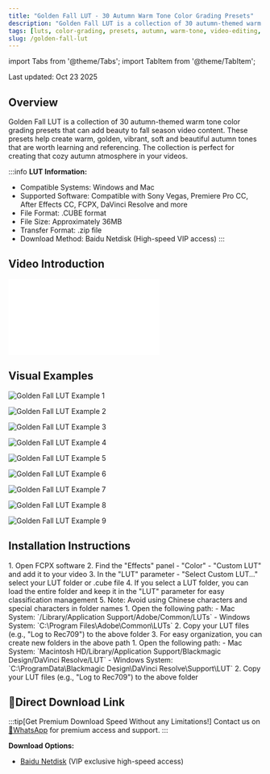 ```yaml
---
title: "Golden Fall LUT - 30 Autumn Warm Tone Color Grading Presets"
description: "Golden Fall LUT is a collection of 30 autumn-themed warm tone color grading presets perfect for enhancing fall season video content with warm, golden, vibrant and soft autumn colors."
tags: [luts, color-grading, presets, autumn, warm-tone, video-editing, davinci-resolve, premiere-pro, after-effects]
slug: /golden-fall-lut
---
```


import Tabs from '@theme/Tabs';
import TabItem from '@theme/TabItem';

Last updated: Oct 23 2025

## Overview

Golden Fall LUT is a collection of 30 autumn-themed warm tone color grading presets that can add beauty to fall season video content. These presets help create warm, golden, vibrant, soft and beautiful autumn tones that are worth learning and referencing. The collection is perfect for creating that cozy autumn atmosphere in your videos.

:::info
**LUT Information:**
- Compatible Systems: Windows and Mac
- Supported Software: Compatible with Sony Vegas, Premiere Pro CC, After Effects CC, FCPX, DaVinci Resolve and more
- File Format: .CUBE format
- File Size: Approximately 36MB
- Transfer Format: .zip file
- Download Method: Baidu Netdisk (High-speed VIP access)
:::

## Video Introduction

<iframe src="//player.bilibili.com/player.html?bvid=BV1nHWszUEv1&page=1" scrolling="no" border="0" frameborder="no" framespacing="0" allowfullscreen="true"></iframe>

## Visual Examples

![Golden Fall LUT Example 1](https://www.vfx123.com/wp-content/uploads/2025/10/1760770671-cbbd38e3de5c893.webp)

![Golden Fall LUT Example 2](https://www.vfx123.com/wp-content/uploads/2025/10/1760770679-129fbade5a7387d.webp)

![Golden Fall LUT Example 3](https://www.vfx123.com/wp-content/uploads/2025/10/1760770694-a75c60259b14306.webp)

![Golden Fall LUT Example 4](https://www.vfx123.com/wp-content/uploads/2025/10/1760770699-94d03047a9670a1.webp)

![Golden Fall LUT Example 5](https://www.vfx123.com/wp-content/uploads/2025/10/1760770705-925184a8c99080f.webp)

![Golden Fall LUT Example 6](https://www.vfx123.com/wp-content/uploads/2025/10/1760770711-d49bb4d30544dba.webp)

![Golden Fall LUT Example 7](https://www.vfx123.com/wp-content/uploads/2025/10/1760770716-9bb5dc4072b8a8f.webp)

![Golden Fall LUT Example 8](https://www.vfx123.com/wp-content/uploads/2025/10/1760770722-c03d599b5dece77.webp)

![Golden Fall LUT Example 9](https://www.vfx123.com/wp-content/uploads/2025/10/1760770728-7905d1acb9a95b5.webp)

## Installation Instructions

<Tabs>
<TabItem value="fcpx" label="Final Cut Pro X" default>
1. Open FCPX software
2. Find the "Effects" panel - "Color" - "Custom LUT" and add it to your video
3. In the "LUT" parameter - "Select Custom LUT..." select your LUT folder or .cube file
4. If you select a LUT folder, you can load the entire folder and keep it in the "LUT" parameter for easy classification management
5. Note: Avoid using Chinese characters and special characters in folder names
</TabItem>

<TabItem value="premiere" label="Premiere Pro">
1. Open the following path:
   - Mac System: `/Library/Application Support/Adobe/Common/LUTs`
   - Windows System: `C:\Program Files\Adobe\Common\LUTs`
2. Copy your LUT files (e.g., "Log to Rec709") to the above folder
3. For easy organization, you can create new folders in the above path
</TabItem>

<TabItem value="resolve" label="DaVinci Resolve">
1. Open the following path:
   - Mac System: `Macintosh HD/Library/Application Support/Blackmagic Design/DaVinci Resolve/LUT`
   - Windows System: `C:\ProgramData\Blackmagic Design\DaVinci Resolve\Support\LUT`
2. Copy your LUT files (e.g., "Log to Rec709") to the above folder
</TabItem>
</Tabs>

## 🚀Direct Download Link

:::tip[Get Premium Download Speed Without any Limitations!]
Contact us on [💬WhatsApp](https://wa.me/+8613237610083) for premium access and support.
:::

**Download Options:**
- [Baidu Netdisk](https://www.vfx123.com/user?action=vip) (VIP exclusive high-speed access)
